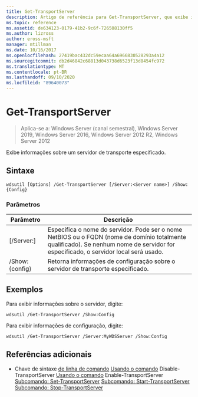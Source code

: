 ```yaml
---
title: Get-TransportServer
description: Artigo de referência para Get-TransportServer, que exibe informações sobre um servidor de transporte especificado.
ms.topic: reference
ms.assetid: de634123-0179-41b2-9c6f-726508130ff5
ms.author: lizross
author: eross-msft
manager: mtillman
ms.date: 10/16/2017
ms.openlocfilehash: 27419bac432dc59ecaa64a6966830528293a4a12
ms.sourcegitcommit: db2d46842c68813d043738d6523f13d8454fc972
ms.translationtype: MT
ms.contentlocale: pt-BR
ms.lasthandoff: 09/10/2020
ms.locfileid: "89640073"
---
```

# <a name="get-transportserver"></a>Get-TransportServer

> Aplica-se a: Windows Server (canal semestral), Windows Server 2019, Windows Server 2016, Windows Server 2012 R2, Windows Server 2012

Exibe informações sobre um servidor de transporte especificado.

## <a name="syntax"></a>Sintaxe
```
wdsutil [Options] /Get-TransportServer [/Server:<Server name>] /Show:{Config}
```
### <a name="parameters"></a>Parâmetros
|Parâmetro|Descrição|
|-------|--------|
|[/Server:<Server name>]|Especifica o nome do servidor. Pode ser o nome NetBIOS ou o FQDN (nome de domínio totalmente qualificado). Se nenhum nome de servidor for especificado, o servidor local será usado.|
|/Show: {config}|Retorna informações de configuração sobre o servidor de transporte especificado.|
## <a name="examples"></a>Exemplos
Para exibir informações sobre o servidor, digite:
```
wdsutil /Get-TransportServer /Show:Config
```
Para exibir informações de configuração, digite:
```
wdsutil /Get-TransportServer /Server:MyWDSServer /Show:Config
```
## <a name="additional-references"></a>Referências adicionais
- Chave de sintaxe [de linha de comando](command-line-syntax-key.md) 
 [Usando o comando](using-the-disable-transportserver-command.md) 
 Disable-TransportServer [Usando o comando](using-the-enable-transportserver-command.md) 
 Enable-TransportServer [Subcomando: Set-TransportServer](subcommand-set-transportserver.md) 
 [Subcomando: Start-TransportServer](subcommand-start-transportserver.md) 
 [Subcomando: Stop-TransportServer](subcommand-stop-transportserver.md)
